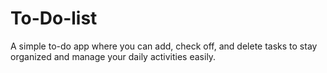# To-Do-list
A simple to-do app where you can add, check off, and delete tasks to stay organized and manage your daily activities easily.
